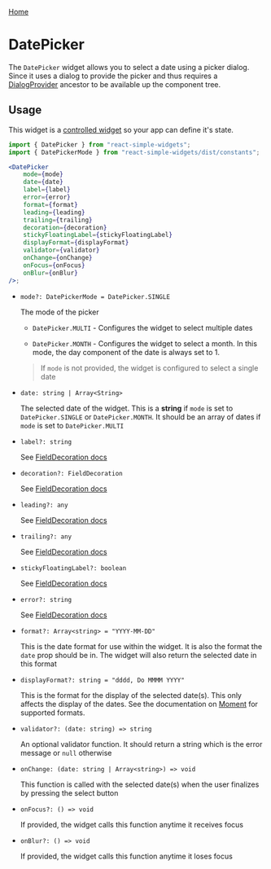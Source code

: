 [Home](../../../README.md)

# DatePicker

The `DatePicker` widget allows you to select a date using a picker dialog. Since it uses a dialog to
provide the picker and thus requires a [DialogProvider](../../widgets/dialog-provider/usage.md)
ancestor to be available up the component tree.

## Usage

This widget is a [controlled widget](https://reactjs.org/docs/forms.html#controlled-components) so
your app can define it's state.

```jsx
import { DatePicker } from "react-simple-widgets";
import { DatePickerMode } from "react-simple-widgets/dist/constants";

<DatePicker
    mode={mode}
    date={date}
    label={label}
    error={error}
    format={format}
    leading={leading}
    trailing={trailing}
    decoration={decoration}
    stickyFloatingLabel={stickyFloatingLabel}
    displayFormat={displayFormat}
    validator={validator}
    onChange={onChange}
    onFocus={onFocus}
    onBlur={onBlur}
/>;
```

-   `mode?: DatePickerMode = DatePicker.SINGLE`

    The mode of the picker

    -   `DatePicker.MULTI` - Configures the widget to select multiple dates

    -   `DatePicker.MONTH` - Configures the widget to select a month. In this mode, the day
        component of the date is always set to 1.

    > If `mode` is not provided, the widget is configured to select a single date

-   `date: string | Array<String>`

    The selected date of the widget. This is a **string** if `mode` is set to `DatePicker.SINGLE` or
    `DatePicker.MONTH`. It should be an array of dates if `mode` is set to `DatePicker.MULTI`

-   `label?: string`

    See [FieldDecoration docs](../../../src/widgets/field-decoration/field-decoration-usage.md)

-   `decoration?: FieldDecoration`

    See [FieldDecoration docs](../../../src/widgets/field-decoration/field-decoration-usage.md)

-   `leading?: any`

    See [FieldDecoration docs](../../../src/widgets/field-decoration/field-decoration-usage.md)

-   `trailing?: any`

    See [FieldDecoration docs](../../../src/widgets/field-decoration/field-decoration-usage.md)

-   `stickyFloatingLabel?: boolean`

    See [FieldDecoration docs](../../../src/widgets/field-decoration/field-decoration-usage.md)

-   `error?: string`

    See [FieldDecoration docs](../../../src/widgets/field-decoration/field-decoration-usage.md)

-   `format?: Array<string> = "YYYY-MM-DD"`

    This is the date format for use within the widget. It is also the format the `date` prop should
    be in. The widget will also return the selected date in this format

-   `displayFormat?: string = "dddd, Do MMMM YYYY"`

    This is the format for the display of the selected date(s). This only affects the display of the
    dates. See the documentation on [Moment](https://momentjs.com/docs/#/parsing/string-format/)
    for supported formats.

-   `validator?: (date: string) => string`

    An optional validator function. It should return a string which is the error message or `null`
    otherwise

-   `onChange: (date: string | Array<string>) => void`

    This function is called with the selected date(s) when the user finalizes by pressing the select
    button

-   `onFocus?: () => void`

    If provided, the widget calls this function anytime it receives focus

-   `onBlur?: () => void`

    If provided, the widget calls this function anytime it loses focus
